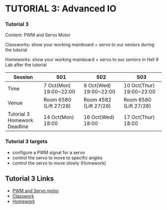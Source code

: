 # TUTORIAL 3: Advanced IO

### Tutorial 3

Content: PWM and Servo Motor

Classworks: show your working mainboard + servo to our seniors during the tutorial

Homeworks: show your working mainboard + servo to our seniors in Hall 9 Lab after the tutorial

|Session|S01|S02|S03|
|---|---|---|---|
|Time|7 Oct(Mon) 19:00~22:00|9 Oct(Wed) 19:00~22:00|10 Oct(Thur) 19:00~22:00|
|Venue|Room 6580 (Lift 27/28)|Room 4582 (Lift 27/28)|Room 6580 (Lift 27/28)|
|Tutorial 3 Homework Deadline|14 Oct(Mon) 18:00|16 Oct(Wed) 18:00|17 Oct(Thur) 18:00|

### Tutorial 3 targets

* configure a PWM signal for a servo
* control the servo to move to specific angles
* control the servo to move slowly (Homework)

## Tutorial 3 Links

* [PWM and Servo motor](01-pwm-and-servo.md)
* [Classwork](02-classwork.md)
* [Homework](03-homework.md)
